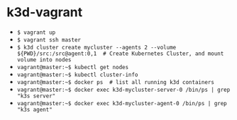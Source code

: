 # k3d-vagrant

- `$ vagrant up`
- `$ vagrant ssh master`
- `$ k3d cluster create mycluster --agents 2 --volume ${PWD}/src:/src@agent:0,1  # Create Kubernetes Cluster, and mount volume into nodes`
- `vagrant@master:~$ kubectl get nodes`
- `vagrant@master:~$ kubectl cluster-info`
- `vagrant@master:~$ docker ps	# list all running k3d containers`
- `vagrant@master:~$ docker exec k3d-mycluster-server-0 /bin/ps | grep "k3s server"`
- `vagrant@master:~$ docker exec k3d-mycluster-agent-0 /bin/ps | grep "k3s agent"`

